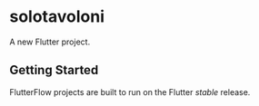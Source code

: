 # solotavoloni

A new Flutter project.

## Getting Started

FlutterFlow projects are built to run on the Flutter _stable_ release.
